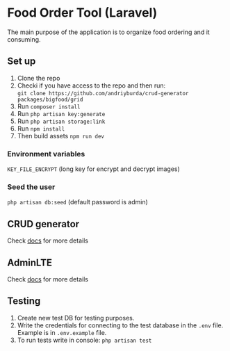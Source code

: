 # Food Order Tool (Laravel)
The main purpose of the application is to organize food ordering and it consuming. 

## Set up
1) Clone the repo
2) Checki if you have access to the repo and then run:    
 `git clone https://github.com/andriyburda/crud-generator packages/bigfood/grid`   
3) Run `composer install`
4) Run `php artisan key:generate`
5) Run `php artisan storage:link`
6) Run `npm install`
7) Then build assets `npm run dev`

### Environment variables
`KEY_FILE_ENCRYPT` (long key for encrypt and decrypt images)

### Seed the user
`php artisan db:seed` (default password is admin)

## CRUD generator 
Check [docs](https://github.com/andriyburda/crud-generator/blob/master/readme.md#usage) for more details

## AdminLTE
Check [docs](https://github.com/jeroennoten/Laravel-AdminLTE/blob/master/README.md) for more details

## Testing
1) Create new test DB for testing purposes.
2) Write the credentials for connecting to the test database in the `.env` file. Example is in `.env.example` file.
3) To run tests write in console: `php artisan test`
